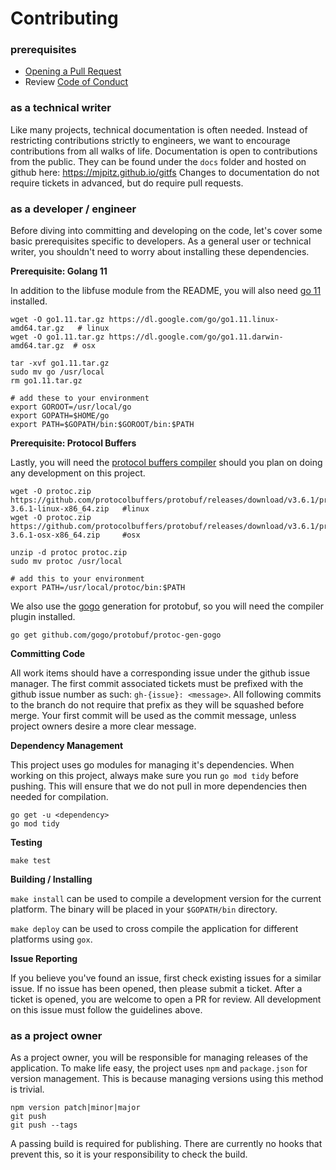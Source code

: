 Contributing
===

### prerequisites

* [Opening a Pull Request](https://help.github.com/articles/about-pull-requests/)
* Review [Code of Conduct](CODE_OF_CONDUCT.md)

### as a technical writer

Like many projects, technical documentation is often needed.
Instead of restricting contributions strictly to engineers, we want to encourage contributions from all walks of life.
Documentation is open to contributions from the public.
They can be found under the `docs` folder and hosted on github here: https://mjpitz.github.io/gitfs
Changes to documentation do not require tickets in advanced, but do require pull requests.

### as a developer / engineer

Before diving into committing and developing on the code, let's cover some basic prerequisites specific to developers.
As a general user or technical writer, you shouldn't need to worry about installing these dependencies. 

**Prerequisite: Golang 11**

In addition to the libfuse module from the README, you will also need [go 11](https://golang.org/doc/install) installed.

```
wget -O go1.11.tar.gz https://dl.google.com/go/go1.11.linux-amd64.tar.gz   # linux
wget -O go1.11.tar.gz https://dl.google.com/go/go1.11.darwin-amd64.tar.gz  # osx

tar -xvf go1.11.tar.gz
sudo mv go /usr/local
rm go1.11.tar.gz

# add these to your environment
export GOROOT=/usr/local/go
export GOPATH=$HOME/go
export PATH=$GOPATH/bin:$GOROOT/bin:$PATH
```
  
**Prerequisite: Protocol Buffers**

Lastly, you will need the [protocol buffers compiler](https://developers.google.com/protocol-buffers/docs/downloads) should you plan on doing any development on this project.

```
wget -O protoc.zip https://github.com/protocolbuffers/protobuf/releases/download/v3.6.1/protoc-3.6.1-linux-x86_64.zip   #linux
wget -O protoc.zip https://github.com/protocolbuffers/protobuf/releases/download/v3.6.1/protoc-3.6.1-osx-x86_64.zip     #osx

unzip -d protoc protoc.zip
sudo mv protoc /usr/local

# add this to your environment 
export PATH=/usr/local/protoc/bin:$PATH
```

We also use the [gogo](https://github.com/gogo/protobuf) generation for protobuf, so you will need the compiler plugin installed.

```
go get github.com/gogo/protobuf/protoc-gen-gogo
```

**Committing Code**

All work items should have a corresponding issue under the github issue manager.
The first commit associated tickets must be prefixed with the github issue number as such: `gh-{issue}: <message>`.
All following commits to the branch do not require that prefix as they will be squashed before merge.
Your first commit will be used as the commit message, unless project owners desire a more clear message.

**Dependency Management**

This project uses go modules for managing it's dependencies.
When working on this project, always make sure you run `go mod tidy` before pushing.
This will ensure that we do not pull in more dependencies then needed for compilation. 

```
go get -u <dependency>
go mod tidy
```

**Testing**

```
make test
```

**Building / Installing**

`make install` can be used to compile a development version for the current platform.
The binary will be placed in your `$GOPATH/bin` directory.

`make deploy` can be used to cross compile the application for different platforms using `gox`.

**Issue Reporting**

If you believe you've found an issue, first check existing issues for a similar issue.
If no issue has been opened, then please submit a ticket.
After a ticket is opened, you are welcome to open a PR for review.
All development on this issue must follow the guidelines above.

### as a project owner

As a project owner, you will be responsible for managing releases of the application.
To make life easy, the project uses `npm` and `package.json` for version management.
This is because managing versions using this method is trivial.

```
npm version patch|minor|major
git push
git push --tags
```

A passing build is required for publishing.
There are currently no hooks that prevent this, so it is your responsibility to check the build. 
